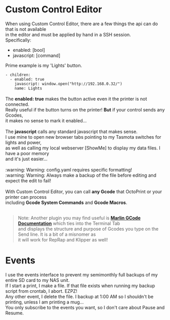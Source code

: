 # Custom Control Editor #

When using Custom Control Editor, there are a few things the api can do that is not available<br>
in the editor and must be applied by hand in a SSH session.<br>
Specifically:
<ul>
  <li>
    enabled: [bool]
  </li>
  <li>
    javascript: [command]
  </li>
</ul>
Prime example is my 'Lights' button.<br>
<code>
- children:
  - enabled: true
    javascript: window.open("http://192.168.0.32/")
    name: Lights
</code><br>
The <b>enabled: true</b> makes the button active even it the printer is not connected.<br>
Really useful if the button turns on the printer! <b>But</b> if your control sends any Gcodes,<br>
it makes no sense to mark it enabled...<br><br>
The <b>javascript</b> calls any standard javascript that makes sense.<br>
I use mine to open new browser tabs pointing to my Tasmota switches for lights and power,<br>
as well as calling my local webserver [ShowMe] to display my data files. I have a poor memory<br>
and it's just easier...<br><br>
 :warning: Warning:  config.yaml requires specific formatting!<br>
 :warning: Warning:  Always make a backup of the file before editing and expect the edit to fail!<br><br>
With Custom Control Editor, you can call <b>any Gcode</b> that OctoPrint or your printer can process<br>
including <b>Gcode System Commands</b> and <b>Gcode Macros</b>.<br><br>

> Note: <hbr>
Another plugin you may find useful is [<b>Marlin GCode Documentation</b>](https://plugins.octoprint.org/plugins/marlingcodedocumentation/) which ties into the Terminal Tab<br>
and displays the structure and purpose of Gcodes you type on the Send line. It is a bit of a misnomer as<br>
it will work for RepRap and Klipper as well!<br>

# Events #

I use the events interface to prevent my semimonthly full backups of my entire SD card to my NAS unit.<br>
If I start a print, I make a file. If that file exists when running my backup script from crontab, I abort. EZPZ!<br>
Any other event, I delete the file. I backup at 1:00 AM so I shouldn't be printing, unless I am printing a mug...<br>
You only subscribe to the events you want, so I don't care about Pause and Resume.<br>
